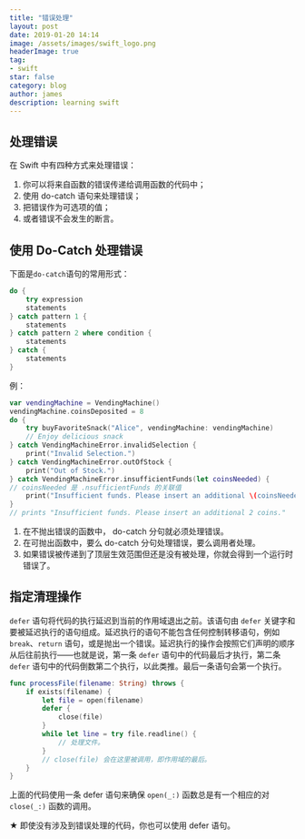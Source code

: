 ```yaml
---
title: "错误处理"
layout: post
date: 2019-01-20 14:14
image: /assets/images/swift_logo.png
headerImage: true
tag:
- swift
star: false
category: blog
author: james
description: learning swift
---
```

## 处理错误
在 Swift 中有四种方式来处理错误：

1. 你可以将来自函数的错误传递给调用函数的代码中；
2. 使用 do-catch 语句来处理错误；
3. 把错误作为可选项的值；
4. 或者错误不会发生的断言。

## 使用 Do-Catch 处理错误
下面是`do-catch`语句的常用形式：

```swift
do {
    try expression
    statements
} catch pattern 1 {
    statements
} catch pattern 2 where condition {
    statements
} catch {
    statements
}
```

例：

```swift
var vendingMachine = VendingMachine()
vendingMachine.coinsDeposited = 8
do {
    try buyFavoriteSnack("Alice", vendingMachine: vendingMachine)
    // Enjoy delicious snack
} catch VendingMachineError.invalidSelection {
    print("Invalid Selection.")
} catch VendingMachineError.outOfStock {
    print("Out of Stock.")
} catch VendingMachineError.insufficientFunds(let coinsNeeded) {
// coinsNeeded 是 .nsufficientFunds 的关联值
    print("Insufficient funds. Please insert an additional \(coinsNeeded) coins.")
}
// prints "Insufficient funds. Please insert an additional 2 coins."
```
1. 在不抛出错误的函数中， do-catch 分句就必须处理错误。
2. 在可抛出函数中，要么 do-catch 分句处理错误，要么调用者处理。
3. 如果错误被传递到了顶层生效范围但还是没有被处理，你就会得到一个运行时错误了。

## 指定清理操作
`defer` 语句将代码的执行延迟到当前的作用域退出之前。该语句由 `defer` 关键字和要被延迟执行的语句组成。延迟执行的语句不能包含任何控制转移语句，例如 `break`、`return` 语句，或是抛出一个错误。延迟执行的操作会按照它们声明的顺序从后往前执行——也就是说，第一条 `defer` 语句中的代码最后才执行，第二条 `defer` 语句中的代码倒数第二个执行，以此类推。最后一条语句会第一个执行。

```swift
func processFile(filename: String) throws {
    if exists(filename) {
        let file = open(filename)
        defer {
            close(file)
        }
        while let line = try file.readline() {
            // 处理文件。
        }
        // close(file) 会在这里被调用，即作用域的最后。
    }
}
```

上面的代码使用一条 defer 语句来确保 `open(_:)` 函数总是有一个相应的对 `close(_:)` 函数的调用。  

★ 即使没有涉及到错误处理的代码，你也可以使用 defer 语句。

